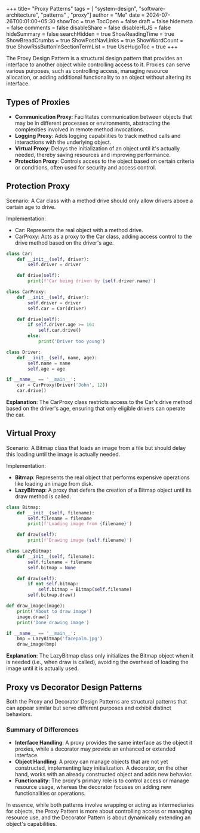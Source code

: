 +++
title= "Proxy Patterns"
tags = [ "system-design", "software-architecture", "patterns" , "proxy"]
author = "Me"
date = 2024-07-26T00:01:00+05:30
showToc = true
TocOpen = false
draft = false
hidemeta = false
comments = false
disableShare = false
disableHLJS = false
hideSummary = false
searchHidden = true
ShowReadingTime = true
ShowBreadCrumbs = true
ShowPostNavLinks = true
ShowWordCount = true
ShowRssButtonInSectionTermList = true
UseHugoToc = true
+++

The Proxy Design Pattern is a structural design pattern that provides an interface to another object while controlling access to it. Proxies can serve various purposes, such as controlling access, managing resource allocation, or adding additional functionality to an object without altering its interface.

## Types of Proxies
- **Communication Proxy**: Facilitates communication between objects that may be in different processes or environments, abstracting the complexities involved in remote method invocations.
- **Logging Proxy**: Adds logging capabilities to track method calls and interactions with the underlying object.
- **Virtual Proxy**: Delays the initialization of an object until it's actually needed, thereby saving resources and improving performance.
- **Protection Proxy**: Controls access to the object based on certain criteria or conditions, often used for security and access control.


## Protection Proxy
Scenario: A Car class with a method drive should only allow drivers above a certain age to drive.

Implementation:

- Car: Represents the real object with a method drive.
- CarProxy: Acts as a proxy to the Car class, adding access control to the drive method based on the driver's age.

```python
class Car:
    def __init__(self, driver):
        self.driver = driver

    def drive(self):
        print(f'Car being driven by {self.driver.name}')

class CarProxy:
    def __init__(self, driver):
        self.driver = driver
        self.car = Car(driver)

    def drive(self):
        if self.driver.age >= 16:
            self.car.drive()
        else:
            print('Driver too young')

class Driver:
    def __init__(self, name, age):
        self.name = name
        self.age = age

if __name__ == '__main__':
    car = CarProxy(Driver('John', 12))
    car.drive()
```
**Explanation**: The CarProxy class restricts access to the Car's drive method based on the driver's age, ensuring that only eligible drivers can operate the car.

## Virtual Proxy
Scenario: A Bitmap class that loads an image from a file but should delay this loading until the image is actually needed.

Implementation:
- **Bitmap**: Represents the real object that performs expensive operations like loading an image from disk.
- **LazyBitmap**: A proxy that defers the creation of a Bitmap object until its draw method is called.

```python
class Bitmap:
    def __init__(self, filename):
        self.filename = filename
        print(f'Loading image from {filename}')

    def draw(self):
        print(f'Drawing image {self.filename}')

class LazyBitmap:
    def __init__(self, filename):
        self.filename = filename
        self.bitmap = None

    def draw(self):
        if not self.bitmap:
            self.bitmap = Bitmap(self.filename)
        self.bitmap.draw()

def draw_image(image):
    print('About to draw image')
    image.draw()
    print('Done drawing image')

if __name__ == '__main__':
    bmp = LazyBitmap('facepalm.jpg')
    draw_image(bmp)
```
**Explanation**: The LazyBitmap class only initializes the Bitmap object when it is needed (i.e., when draw is called), avoiding the overhead of loading the image until it is actually used.


## Proxy vs Decorator Design Patterns
Both the Proxy and Decorator Design Patterns are structural patterns that can appear similar but serve different purposes and exhibit distinct behaviors. 

### Summary of Differences
- **Interface Handling**: A proxy provides the same interface as the object it proxies, while a decorator may provide an enhanced or extended interface.
- **Object Handling**: A proxy can manage objects that are not yet constructed, implementing lazy initialization. A decorator, on the other hand, works with an already constructed object and adds new behavior.
- **Functionality**: The proxy's primary role is to control access or manage resource usage, whereas the decorator focuses on adding new functionalities or operations.

In essence, while both patterns involve wrapping or acting as intermediaries for objects, the Proxy Pattern is more about controlling access or managing resource use, and the Decorator Pattern is about dynamically extending an object's capabilities.